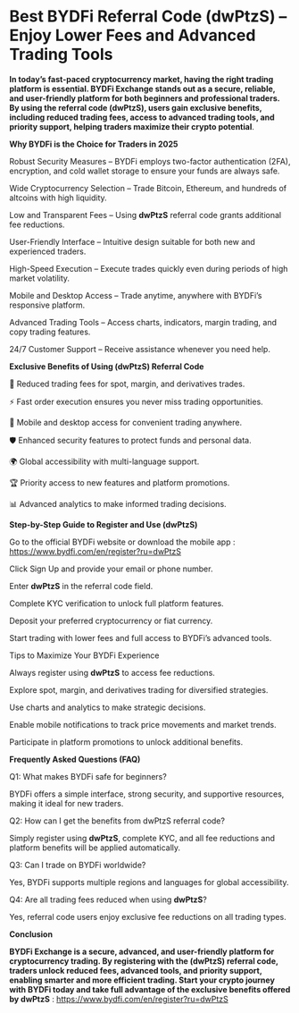 #  Best BYDFi Referral Code (dwPtzS) – Enjoy Lower Fees and Advanced Trading Tools

**In today’s fast-paced cryptocurrency market, having the right trading platform is essential. BYDFi Exchange stands out as a secure, reliable, and user-friendly platform for both beginners and professional traders. By using the referral code (dwPtzS), users gain exclusive benefits, including reduced trading fees, access to advanced trading tools, and priority support, helping traders maximize their crypto potential**.

**Why BYDFi is the Choice for Traders in 2025**

Robust Security Measures – BYDFi employs two-factor authentication (2FA), encryption, and cold wallet storage to ensure your funds are always safe.

Wide Cryptocurrency Selection – Trade Bitcoin, Ethereum, and hundreds of altcoins with high liquidity.

Low and Transparent Fees – Using **dwPtzS** referral code grants additional fee reductions.

User-Friendly Interface – Intuitive design suitable for both new and experienced traders.

High-Speed Execution – Execute trades quickly even during periods of high market volatility.

Mobile and Desktop Access – Trade anytime, anywhere with BYDFi’s responsive platform.

Advanced Trading Tools – Access charts, indicators, margin trading, and copy trading features.

24/7 Customer Support – Receive assistance whenever you need help.

**Exclusive Benefits of Using (dwPtzS) Referral Code**

💸 Reduced trading fees for spot, margin, and derivatives trades.

⚡ Fast order execution ensures you never miss trading opportunities.

📱 Mobile and desktop access for convenient trading anywhere.

🛡️ Enhanced security features to protect funds and personal data.

🌍 Global accessibility with multi-language support.

🏆 Priority access to new features and platform promotions.

📊 Advanced analytics to make informed trading decisions.

**Step-by-Step Guide to Register and Use (dwPtzS)**

Go to the official BYDFi website or download the mobile app : https://www.bydfi.com/en/register?ru=dwPtzS

Click Sign Up and provide your email or phone number.

Enter **dwPtzS** in the referral code field.

Complete KYC verification to unlock full platform features.

Deposit your preferred cryptocurrency or fiat currency.

Start trading with lower fees and full access to BYDFi’s advanced tools.

Tips to Maximize Your BYDFi Experience

Always register using **dwPtzS** to access fee reductions.

Explore spot, margin, and derivatives trading for diversified strategies.

Use charts and analytics to make strategic decisions.

Enable mobile notifications to track price movements and market trends.

Participate in platform promotions to unlock additional benefits.

**Frequently Asked Questions (FAQ)**

Q1: What makes BYDFi safe for beginners?

BYDFi offers a simple interface, strong security, and supportive resources, making it ideal for new traders.

Q2: How can I get the benefits from dwPtzS referral code?

Simply register using **dwPtzS**, complete KYC, and all fee reductions and platform benefits will be applied automatically.

Q3: Can I trade on BYDFi worldwide?

Yes, BYDFi supports multiple regions and languages for global accessibility.

Q4: Are all trading fees reduced when using **dwPtzS**?

Yes, referral code users enjoy exclusive fee reductions on all trading types.

**Conclusion**

**BYDFi Exchange is a secure, advanced, and user-friendly platform for cryptocurrency trading. By registering with the (dwPtzS) referral code, traders unlock reduced fees, advanced tools, and priority support, enabling smarter and more efficient trading. Start your crypto journey with BYDFi today and take full advantage of the exclusive benefits offered by dwPtzS** : https://www.bydfi.com/en/register?ru=dwPtzS

